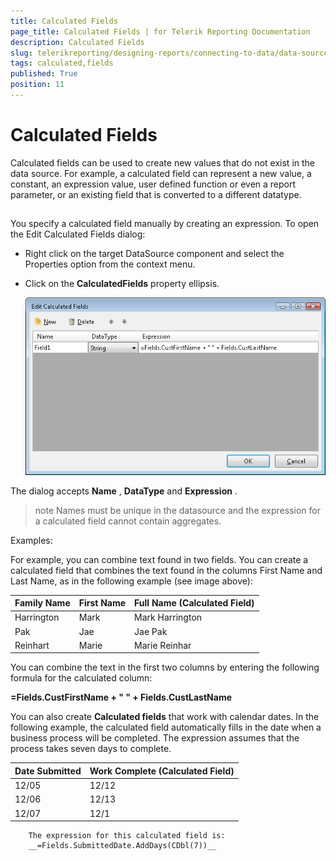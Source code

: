 ```yaml
---
title: Calculated Fields
page_title: Calculated Fields | for Telerik Reporting Documentation
description: Calculated Fields
slug: telerikreporting/designing-reports/connecting-to-data/data-source-components/calculated-fields
tags: calculated,fields
published: True
position: 11
---
```


# Calculated Fields



Calculated fields can be used to create new values         that do not exist in the data source. For example, a calculated field         can represent a new value, a constant, an expression value, user defined         function or even a report parameter, or an existing field that is converted         to a different datatype.       

## 

You specify a calculated field manually by creating an           expression. To open the Edit Calculated Fields dialog:         

* Right click on the target DataSource component and select the Properties option from the context menu.             

* Click on the __CalculatedFields__  property ellipsis.               

  ![](images/CalculatedFields.png)

The dialog accepts __Name__ , __DataType__  and           __Expression__ .         

>note Names must be unique in the datasource and the expression for a calculated             field cannot contain aggregates.           

Examples:

For example, you can combine text found in two fields. You can           create a calculated field that combines the text found in the columns First Name           and Last Name, as in the following example (see image above):         

| Family Name | First Name | Full Name (Calculated Field) |
| ------ | ------ | ------ |
|Harrington|Mark|Mark Harrington|
|Pak|Jae|Jae Pak|
|Reinhart|Marie|Marie Reinhar|

You can combine the text in the first two columns by entering the following           formula for the calculated column:         

__=Fields.CustFirstName + " " + Fields.CustLastName__ 

You can also create __Calculated fields__  that work with calendar dates. In the           following example, the calculated field automatically fills in the date when a           business process will be completed. The expression assumes that the process takes           seven days to complete.         

| Date Submitted | Work Complete (Calculated Field) |
| ------ | ------ |
|12/05|12/12|
|12/06|12/13|
|12/07|12/1|

        The expression for this calculated field is:
        __=Fields.SubmittedDate.AddDays(CDbl(7))__ 



